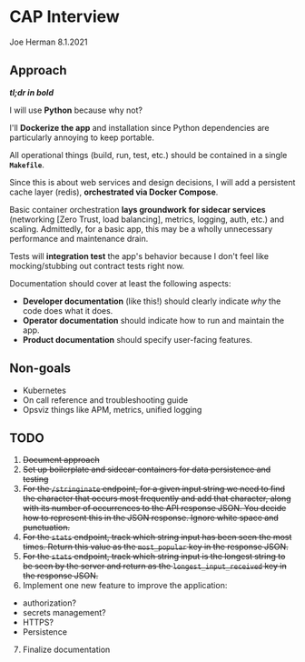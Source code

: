 # CAP Interview
Joe Herman
8.1.2021

## Approach
***tl;dr in bold***

I will use **Python** because why not?

I'll **Dockerize the app** and installation since Python dependencies are particularly annoying to keep portable.

All operational things (build, run, test, etc.) should be contained in a single **`Makefile`**.

Since this is about web services and design decisions, I will add a persistent cache layer (redis), **orchestrated via Docker Compose**.

Basic container orchestration **lays groundwork for sidecar services** (networking [Zero Trust, load balancing], metrics, logging, auth, etc.) and scaling. Admittedly, for a basic app, this may be a wholly unnecessary performance and maintenance drain.

Tests will **integration test** the app's behavior because I don't feel like mocking/stubbing out contract tests right now.

Documentation should cover at least the following aspects:
* **Developer documentation** (like this!) should clearly indicate _why_ the code does what it does.
* **Operator documentation** should indicate how to run and maintain the app.
* **Product documentation** should specify user-facing features.

## Non-goals

* Kubernetes
* On call reference and troubleshooting guide
* Opsviz things like APM, metrics, unified logging

## TODO
1. ~~Document approach~~
2. ~~Set up boilerplate and sidecar containers for data persistence and testing~~
3. ~~For the `/stringinate` endpoint, for a given input string we need to find the character that occurs most frequently and add that character, along with its number of occurrences to the API response JSON. You decide how to represent this in the JSON response.  Ignore white space and punctuation.~~
4. ~~For the `stats` endpoint, track which string input has been seen the most times. Return this value as the `most_popular` key in the response JSON.~~
5. ~~For the `stats` endpoint, track which string input is the longest string to be seen by the server and return as the `longest_input_received` key in the response JSON.~~
6. Implement one new feature to improve the application:
  * authorization?
  * secrets management?
  * HTTPS?
  * Persistence
7. Finalize documentation

